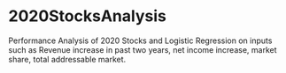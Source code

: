 # 2020StocksAnalysis
Performance Analysis of 2020 Stocks and Logistic Regression on inputs such as Revenue increase in past two years, net income increase, market share, total addressable market.
